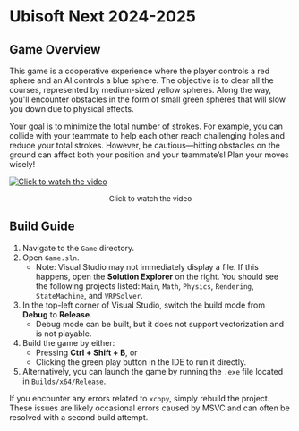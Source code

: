 # Ubisoft Next 2024-2025

## Game Overview

This game is a cooperative experience where the player controls a red sphere and an AI controls a blue sphere. The objective is to clear all the courses, represented by medium-sized yellow spheres. Along the way, you'll encounter obstacles in the form of small green spheres that will slow you down due to physical effects.

Your goal is to minimize the total number of strokes. For example, you can collide with your teammate to help each other reach challenging holes and reduce your total strokes. However, be cautious—hitting obstacles on the ground can affect both your position and your teammate’s! Plan your moves wisely!

[![Click to watch the video](https://github.com/user-attachments/assets/3f95419f-fed8-475d-bf09-afd83388cd04)](https://www.youtube.com/watch?v=PWDhw_J63Dg)
<div align="center" style="font-size: small;">
Click to watch the video
</div>

## Build Guide

1.  Navigate to the `Game` directory.
2.  Open `Game.sln`.
    - Note: Visual Studio may not immediately display a file. If this happens, open the **Solution Explorer** on the right. You should see the following projects listed: `Main`, `Math`, `Physics`, `Rendering`, `StateMachine`, and `VRPSolver`.
3.  In the top-left corner of Visual Studio, switch the build mode from **Debug** to **Release**.
    - Debug mode can be built, but it does not support vectorization and is not playable.
4.  Build the game by either:
    - Pressing **Ctrl + Shift + B**, or
    - Clicking the green play button in the IDE to run it directly.
5.  Alternatively, you can launch the game by running the `.exe` file located in `Builds/x64/Release`.

If you encounter any errors related to `xcopy`, simply rebuild the project. These issues are likely occasional errors caused by MSVC and can often be resolved with a second build attempt.
